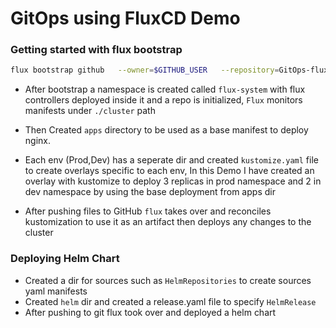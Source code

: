 # GitOps using FluxCD Demo 

### Getting started with flux bootstrap 

``` bash
flux bootstrap github   --owner=$GITHUB_USER   --repository=GitOps-fluxCD   --branch=main   --path=./cluster/   --personal
```

- After bootstrap a namespace is created called `flux-system` with flux controllers deployed inside it and a repo is initialized, `Flux` monitors manifests under `./cluster` path

- Then Created `apps` directory to be used as a base manifest to deploy nginx.

- Each env (Prod,Dev) has a seperate dir and created `kustomize.yaml` file to create overlays specific to each env, In this Demo I have created an overlay with kustomize to deploy 3 replicas in prod namespace and 2 in dev namespace by using the base deployment from apps dir 

- After pushing files to GitHub `flux` takes over and reconciles kustomization to use it as an artifact then deploys any changes to the cluster 

 ### Deploying Helm Chart

- Created a dir for sources such as `HelmRepositories` to create sources yaml manifests 
- Created `helm` dir and created a release.yaml file to specify `HelmRelease`
- After pushing to git flux took over and deployed a helm chart 